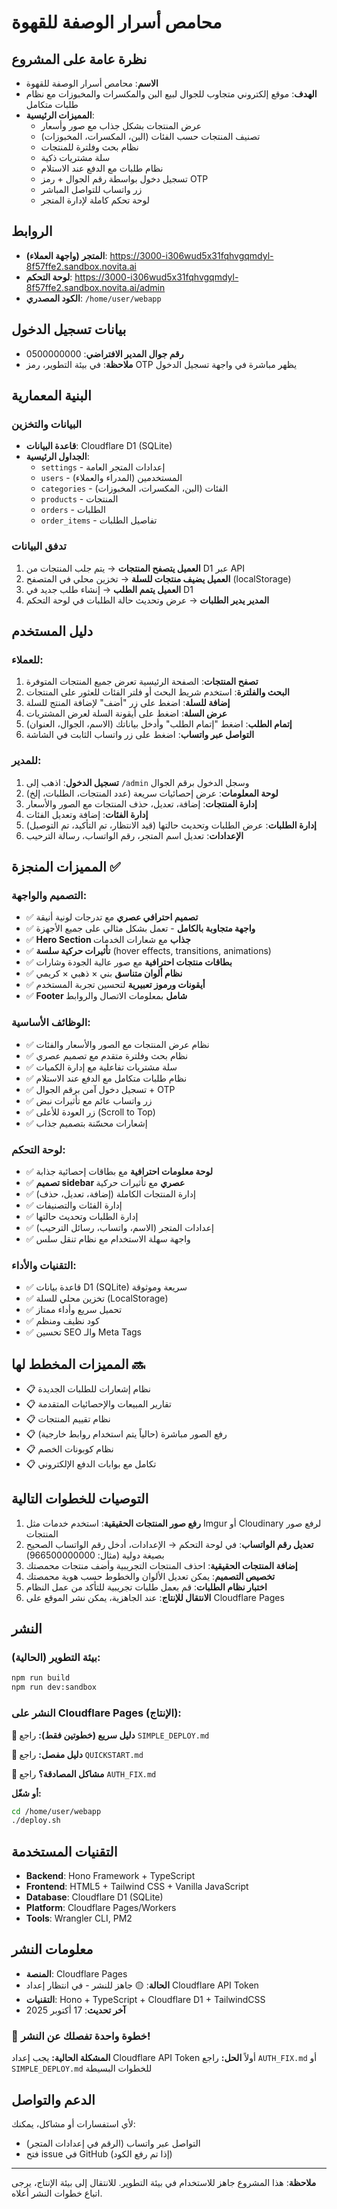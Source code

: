 # محامص أسرار الوصفة للقهوة

## نظرة عامة على المشروع
- **الاسم**: محامص أسرار الوصفة للقهوة
- **الهدف**: موقع إلكتروني متجاوب للجوال لبيع البن والمكسرات والمخبوزات مع نظام طلبات متكامل
- **المميزات الرئيسية**:
  - عرض المنتجات بشكل جذاب مع صور وأسعار
  - تصنيف المنتجات حسب الفئات (البن، المكسرات، المخبوزات)
  - نظام بحث وفلترة للمنتجات
  - سلة مشتريات ذكية
  - نظام طلبات مع الدفع عند الاستلام
  - تسجيل دخول بواسطة رقم الجوال + رمز OTP
  - زر واتساب للتواصل المباشر
  - لوحة تحكم كاملة لإدارة المتجر

## الروابط
- **المتجر (واجهة العملاء)**: https://3000-i306wud5x31fqhvgqmdyl-8f57ffe2.sandbox.novita.ai
- **لوحة التحكم**: https://3000-i306wud5x31fqhvgqmdyl-8f57ffe2.sandbox.novita.ai/admin
- **الكود المصدري**: `/home/user/webapp`

## بيانات تسجيل الدخول
- **رقم جوال المدير الافتراضي**: 0500000000
- **ملاحظة**: في بيئة التطوير، رمز OTP يظهر مباشرة في واجهة تسجيل الدخول

## البنية المعمارية

### البيانات والتخزين
- **قاعدة البيانات**: Cloudflare D1 (SQLite)
- **الجداول الرئيسية**:
  - `settings` - إعدادات المتجر العامة
  - `users` - المستخدمين (المدراء والعملاء)
  - `categories` - الفئات (البن، المكسرات، المخبوزات)
  - `products` - المنتجات
  - `orders` - الطلبات
  - `order_items` - تفاصيل الطلبات

### تدفق البيانات
1. **العميل يتصفح المنتجات** → يتم جلب المنتجات من D1 عبر API
2. **العميل يضيف منتجات للسلة** → تخزين محلي في المتصفح (localStorage)
3. **العميل يتمم الطلب** → إنشاء طلب جديد في D1
4. **المدير يدير الطلبات** → عرض وتحديث حالة الطلبات في لوحة التحكم

## دليل المستخدم

### للعملاء:
1. **تصفح المنتجات**: الصفحة الرئيسية تعرض جميع المنتجات المتوفرة
2. **البحث والفلترة**: استخدم شريط البحث أو فلتر الفئات للعثور على المنتجات
3. **إضافة للسلة**: اضغط على زر "أضف" لإضافة المنتج للسلة
4. **عرض السلة**: اضغط على أيقونة السلة لعرض المشتريات
5. **إتمام الطلب**: اضغط "إتمام الطلب" وأدخل بياناتك (الاسم، الجوال، العنوان)
6. **التواصل عبر واتساب**: اضغط على زر واتساب الثابت في الشاشة

### للمدير:
1. **تسجيل الدخول**: اذهب إلى `/admin` وسجل الدخول برقم الجوال
2. **لوحة المعلومات**: عرض إحصائيات سريعة (عدد المنتجات، الطلبات، إلخ)
3. **إدارة المنتجات**: إضافة، تعديل، حذف المنتجات مع الصور والأسعار
4. **إدارة الفئات**: إضافة وتعديل الفئات
5. **إدارة الطلبات**: عرض الطلبات وتحديث حالتها (قيد الانتظار، تم التأكيد، تم التوصيل)
6. **الإعدادات**: تعديل اسم المتجر، رقم الواتساب، رسالة الترحيب

## المميزات المنجزة ✅

### التصميم والواجهة:
- ✅ **تصميم احترافي عصري** مع تدرجات لونية أنيقة
- ✅ **واجهة متجاوبة بالكامل** - تعمل بشكل مثالي على جميع الأجهزة
- ✅ **Hero Section جذاب** مع شعارات الخدمات
- ✅ **تأثيرات حركية سلسة** (hover effects, transitions, animations)
- ✅ **بطاقات منتجات احترافية** مع صور عالية الجودة وشارات
- ✅ **نظام ألوان متناسق** بني × ذهبي × كريمي
- ✅ **أيقونات ورموز تعبيرية** لتحسين تجربة المستخدم
- ✅ **Footer شامل** بمعلومات الاتصال والروابط

### الوظائف الأساسية:
- ✅ نظام عرض المنتجات مع الصور والأسعار والفئات
- ✅ نظام بحث وفلترة متقدم مع تصميم عصري
- ✅ سلة مشتريات تفاعلية مع إدارة الكميات
- ✅ نظام طلبات متكامل مع الدفع عند الاستلام
- ✅ تسجيل دخول آمن برقم الجوال + OTP
- ✅ زر واتساب عائم مع تأثيرات نبض
- ✅ زر العودة للأعلى (Scroll to Top)
- ✅ إشعارات محسّنة بتصميم جذاب

### لوحة التحكم:
- ✅ **لوحة معلومات احترافية** مع بطاقات إحصائية جذابة
- ✅ **تصميم sidebar عصري** مع تأثيرات حركية
- ✅ إدارة المنتجات الكاملة (إضافة، تعديل، حذف)
- ✅ إدارة الفئات والتصنيفات
- ✅ إدارة الطلبات وتحديث حالتها
- ✅ إعدادات المتجر (الاسم، واتساب، رسائل الترحيب)
- ✅ واجهة سهلة الاستخدام مع نظام تنقل سلس

### التقنيات والأداء:
- ✅ قاعدة بيانات D1 (SQLite) سريعة وموثوقة
- ✅ تخزين محلي للسلة (LocalStorage)
- ✅ تحميل سريع وأداء ممتاز
- ✅ كود نظيف ومنظم
- ✅ تحسين SEO والـ Meta Tags

## المميزات المخطط لها 🔜
- 📋 نظام إشعارات للطلبات الجديدة
- 📋 تقارير المبيعات والإحصائيات المتقدمة
- 📋 نظام تقييم المنتجات
- 📋 رفع الصور مباشرة (حالياً يتم استخدام روابط خارجية)
- 📋 نظام كوبونات الخصم
- 📋 تكامل مع بوابات الدفع الإلكتروني

## التوصيات للخطوات التالية
1. **رفع صور المنتجات الحقيقية**: استخدم خدمات مثل Imgur أو Cloudinary لرفع صور المنتجات
2. **تعديل رقم الواتساب**: في لوحة التحكم → الإعدادات، أدخل رقم الواتساب الصحيح بصيغة دولية (مثال: 966500000000)
3. **إضافة المنتجات الحقيقية**: احذف المنتجات التجريبية وأضف منتجات محمصتك
4. **تخصيص التصميم**: يمكن تعديل الألوان والخطوط حسب هوية محمصتك
5. **اختبار نظام الطلبات**: قم بعمل طلبات تجريبية للتأكد من عمل النظام
6. **الانتقال للإنتاج**: عند الجاهزية، يمكن نشر الموقع على Cloudflare Pages

## النشر

### بيئة التطوير (الحالية):
```bash
npm run build
npm run dev:sandbox
```

### النشر على Cloudflare Pages (الإنتاج):

**🚀 دليل سريع (خطوتين فقط):** راجع `SIMPLE_DEPLOY.md`

**📖 دليل مفصل:** راجع `QUICKSTART.md`

**🔑 مشاكل المصادقة؟** راجع `AUTH_FIX.md`

**أو شغّل:**
```bash
cd /home/user/webapp
./deploy.sh
```

## التقنيات المستخدمة
- **Backend**: Hono Framework + TypeScript
- **Frontend**: HTML5 + Tailwind CSS + Vanilla JavaScript
- **Database**: Cloudflare D1 (SQLite)
- **Platform**: Cloudflare Pages/Workers
- **Tools**: Wrangler CLI, PM2

## معلومات النشر
- **المنصة**: Cloudflare Pages
- **الحالة**: 🟡 جاهز للنشر - في انتظار إعداد Cloudflare API Token
- **التقنيات**: Hono + TypeScript + Cloudflare D1 + TailwindCSS
- **آخر تحديث**: 17 أكتوبر 2025

### 🚨 خطوة واحدة تفصلك عن النشر!
**المشكلة الحالية:** يجب إعداد Cloudflare API Token أولاً
**الحل:** راجع `AUTH_FIX.md` أو `SIMPLE_DEPLOY.md` للخطوات البسيطة

## الدعم والتواصل
لأي استفسارات أو مشاكل، يمكنك:
- التواصل عبر واتساب (الرقم في إعدادات المتجر)
- فتح issue في GitHub (إذا تم رفع الكود)

---

**ملاحظة**: هذا المشروع جاهز للاستخدام في بيئة التطوير. للانتقال إلى بيئة الإنتاج، يرجى اتباع خطوات النشر أعلاه.
